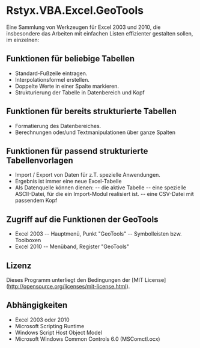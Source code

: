 Rstyx.VBA.Excel.GeoTools
========================

Eine Sammlung von Werkzeugen für Excel 2003 und 2010, die insbesondere das Arbeiten mit einfachen Listen effizienter gestalten sollen, im einzelnen:


Funktionen für beliebige Tabellen
---------------------------------
 - Standard-Fußzeile eintragen.
 - Interpolationsformel erstellen.
 - Doppelte Werte in einer Spalte markieren.
 - Strukturierung der Tabelle in Datenbereich und Kopf

Funktionen für bereits strukturierte Tabellen
---------------------------------------------
 - Formatierung des Datenbereiches.
 - Berechnungen oder/und Textmanipulationen über ganze Spalten

Funktionen für passend strukturierte Tabellenvorlagen
-----------------------------------------------------
 - Import / Export von Daten für z.T. spezielle Anwendungen.
 - Ergebnis ist immer eine neue Excel-Tabelle
 - Als Datenquelle können dienen:
   -- die aktive Tabelle
   -- eine spezielle ASCII-Datei, für die ein Import-Modul realisiert ist.
   -- eine CSV-Datei mit passendem Kopf

Zugriff auf die Funktionen der GeoTools
---------------------------------------
 - Excel 2003
   -- Hauptmenü, Punkt "GeoTools"
   -- Symbolleisten bzw. Toolboxen
 - Excel 2010
   -- Menüband, Register "GeoTools"

Lizenz
-------
 Dieses Programm unterliegt den Bedingungen der [MIT License] (http://opensource.org/licenses/mit-license.html).

Abhängigkeiten
--------------
 - Excel 2003 oder 2010
 - Microsoft Scripting Runtime
 - Windows Script Host Object Model
 - Microsoft Windows Common Controls 6.0 (MSComctl.ocx)
